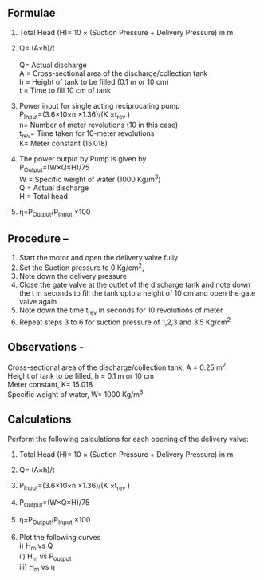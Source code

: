 ## Formulae <br>
1.  Total Head (H)= 10 × (Suction Pressure + Delivery Pressure) in m <br>

2. Q=  (A×h)/t  <br>  
Q= Actual discharge <br>
A = Cross-sectional area of the discharge/collection tank <br>
h = Height of tank to be filled (0.1 m or 10 cm) <br>
t = Time to fill 10 cm of tank <br>
3. Power input for single acting reciprocating pump <br>
P<sub>Input</sub>=(3.6×10×n ×1.36)/(K ×t<sub>rev</sub> ) <br>
n= Number of meter revolutions (10 in this case) <br>
t<sub>rev</sub>= Time taken for 10-meter revolutions <br>
K= Meter constant (15.018) <br>
4. The power output by Pump is given by <br>
P<sub>Output</sub>=(W×Q×H)/75 <br>
W = Specific weight of water (1000 Kg/m<sup>3</sup>) <br>
Q = Actual discharge <br>
H = Total head <br>
5. η=P<sub>Output</sub>/P<sub>Input</sub> ×100 <br>

## Procedure – 

1. Start the motor and open the delivery valve fully <br>
2. Set the Suction pressure to 0 Kg/cm<sup>2</sup>,  <br>
3. Note down the delivery pressure  <br>
4. Close the gate valve at the outlet of the discharge tank and note down the t in seconds to fill the tank upto a height of 10 cm and open the gate valve again <br>
5. Note down the time t<sub>rev</sub> in seconds for 10 revolutions of meter <br>
6. Repeat steps 3 to 6 for suction pressure of 1,2,3 and 3.5 Kg/cm<sup>2</sup> <br>

## Observations - <br>
Cross-sectional area of the discharge/collection tank, A = 0.25 m<sup>2</sup> <br>
Height of tank to be filled, h = 0.1 m or 10 cm <br>
Meter constant, K= 15.018 <br>
Specific weight of water,  W= 1000 Kg/m<sup>3</sup> <br>

## Calculations <br>

 Perform the following calculations for each opening of the delivery valve:
1. Total Head (H)= 10 × (Suction Pressure + Delivery Pressure) in m <br>

2. Q=  (A×h)/t    <br>
3. P<sub>Input</sub>=(3.6×10×n ×1.36)/(K ×t<sub>rev</sub> ) <br>
4. P<sub>Output</sub>=(W×Q×H)/75 <br>
5. η=P<sub>Output</sub>/P<sub>Input</sub> ×100 <br>
6. Plot the following curves <br>
	i) H<sub>m</sub> vs Q <br>
	ii) H<sub>m</sub> vs P<sub>output</sub> <br>
	iii)  H<sub>m</sub> vs η

